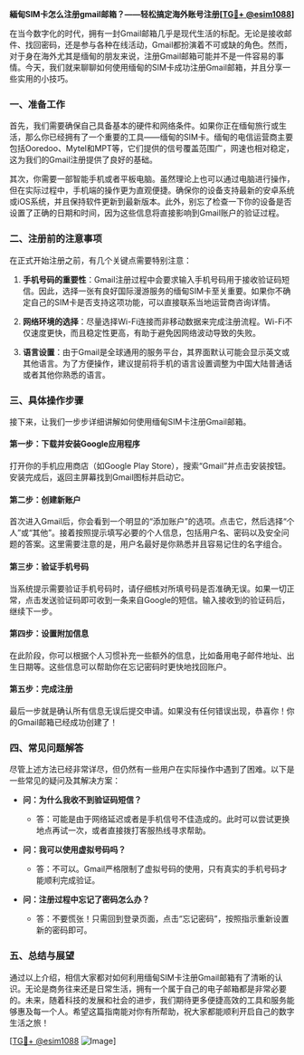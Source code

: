 **緬甸SIM卡怎么注册gmail邮箱？——轻松搞定海外账号注册[[TG💪+ @esim1088](https://t.me/s/esim1088)]**

在当今数字化的时代，拥有一封Gmail邮箱几乎是现代生活的标配。无论是接收邮件、找回密码，还是参与各种在线活动，Gmail都扮演着不可或缺的角色。然而，对于身在海外尤其是缅甸的朋友来说，注册Gmail邮箱可能并不是一件容易的事情。今天，我们就来聊聊如何使用缅甸的SIM卡成功注册Gmail邮箱，并且分享一些实用的小技巧。

### 一、准备工作

首先，我们需要确保自己具备基本的硬件和网络条件。如果你正在缅甸旅行或生活，那么你已经拥有了一个重要的工具——缅甸的SIM卡。缅甸的电信运营商主要包括Ooredoo、Mytel和MPT等，它们提供的信号覆盖范围广，网速也相对稳定，这为我们的Gmail注册提供了良好的基础。

其次，你需要一部智能手机或者平板电脑。虽然理论上也可以通过电脑进行操作，但在实际过程中，手机端的操作更为直观便捷。确保你的设备支持最新的安卓系统或iOS系统，并且保持软件更新到最新版本。此外，别忘了检查一下你的设备是否设置了正确的日期和时间，因为这些信息将直接影响到Gmail账户的验证过程。

### 二、注册前的注意事项

在正式开始注册之前，有几个关键点需要特别注意：

1. **手机号码的重要性**：Gmail注册过程中会要求输入手机号码用于接收验证码短信。因此，选择一张有良好国际漫游服务的缅甸SIM卡至关重要。如果你不确定自己的SIM卡是否支持这项功能，可以直接联系当地运营商咨询详情。

2. **网络环境的选择**：尽量选择Wi-Fi连接而非移动数据来完成注册流程。Wi-Fi不仅速度更快，而且稳定性更高，有助于避免因网络波动导致的失败。

3. **语言设置**：由于Gmail是全球通用的服务平台，其界面默认可能会显示英文或其他语言。为了方便操作，建议提前将手机的语言设置调整为中国大陆普通话或者其他你熟悉的语言。

### 三、具体操作步骤

接下来，让我们一步步详细讲解如何使用缅甸SIM卡注册Gmail邮箱。

#### 第一步：下载并安装Google应用程序

打开你的手机应用商店（如Google Play Store），搜索“Gmail”并点击安装按钮。安装完成后，返回主屏幕找到Gmail图标并启动它。

#### 第二步：创建新账户

首次进入Gmail后，你会看到一个明显的“添加账户”的选项。点击它，然后选择“个人”或“其他”。接着按照提示填写必要的个人信息，包括用户名、密码以及安全问题的答案。这里需要注意的是，用户名最好是你熟悉并且容易记住的名字组合。

#### 第三步：验证手机号码

当系统提示需要验证手机号码时，请仔细核对所填号码是否准确无误。如果一切正常，点击发送验证码即可收到一条来自Google的短信。输入接收到的验证码后，继续下一步。

#### 第四步：设置附加信息

在此阶段，你可以根据个人习惯补充一些额外的信息，比如备用电子邮件地址、出生日期等。这些信息可以帮助你在忘记密码时更快地找回账户。

#### 第五步：完成注册

最后一步就是确认所有信息无误后提交申请。如果没有任何错误出现，恭喜你！你的Gmail邮箱已经成功创建了！

### 四、常见问题解答

尽管上述方法已经非常详尽，但仍然有一些用户在实际操作中遇到了困难。以下是一些常见的疑问及其解决方案：

- **问：为什么我收不到验证码短信？**
  - 答：可能是由于网络延迟或者是手机信号不佳造成的。此时可以尝试更换地点再试一次，或者直接拨打客服热线寻求帮助。

- **问：我可以使用虚拟号码吗？**
  - 答：不可以。Gmail严格限制了虚拟号码的使用，只有真实的手机号码才能顺利完成验证。

- **问：注册过程中忘记了密码怎么办？**
  - 答：不要慌张！只需回到登录页面，点击“忘记密码”，按照指示重新设置新的密码即可。

### 五、总结与展望

通过以上介绍，相信大家都对如何利用缅甸SIM卡注册Gmail邮箱有了清晰的认识。无论是商务往来还是日常生活，拥有一个属于自己的电子邮箱都是非常必要的。未来，随着科技的发展和社会的进步，我们期待更多便捷高效的工具和服务能够惠及每一个人。希望这篇指南能对你有所帮助，祝大家都能顺利开启自己的数字生活之旅！

[[TG💪+ @esim1088](https://t.me/s/esim1088) ![Image](https://i.postimg.cc/4NQfJmqS/Snipaste-2025-05-13-00-14-12.png)]